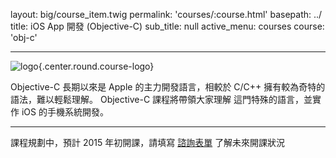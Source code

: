 layout: big/course_item.twig
permalink: 'courses/:course.html'
basepath: ../
title: iOS App 開發 (Objective-C)
sub_title: null
active_menu: courses
course: 'obj-c'

---

![logo](../media/img/courses/teaser/obj-c.png){.center.round.course-logo}

Objective-C 長期以來是 Apple 的主力開發語言，相較於 C/C++ 擁有較為奇特的語法，難以輕鬆理解。 
Objective-C 課程將帶領大家理解 這門特殊的語言，並實作 iOS 的手機系統開發。

------

課程規劃中，預計 2015 年初開課，請填寫 [諮詢表單](../contact) 了解未來開課狀況
